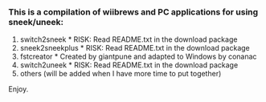 ### This is a compilation of wiibrews and PC applications for using sneek/uneek: ###

  1. switch2sneek
    * RISK: Read README.txt in the download package
  1. sneek2sneekplus
    * RISK: Read README.txt in the download package
  1. fstcreator
    * Created by giantpune and adapted to Windows by conanac
  1. switch2uneek
    * RISK: Read README.txt in the download package
  1. others (will be added when I have more time to put together)

Enjoy.